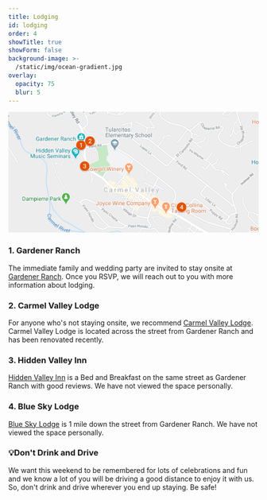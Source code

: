 ```yaml
---
title: Lodging
id: lodging
order: 4
showTitle: true
showForm: false
background-image: >-
  /static/img/ocean-gradient.jpg
overlay:
  opacity: 75
  blur: 5
---
```

[![Lodging options](/static/img/map-lodging.png)](https://www.google.com/maps/d/u/0/viewer?hl=en&mid=14q8eMzZWvkXJdxF6iSPgz1wd3Rtvcvw4&ll=36.481244851622705%2C-121.73278595&z=16)

### 1. Gardener Ranch

The immediate family and wedding party are invited to stay onsite at [Gardener Ranch](https://www.gardenerranch.com/weddings-accommodations.htm).  Once you RSVP, we will reach out to you with more information about lodging.

### 2. Carmel Valley Lodge

For anyone who's not staying onsite, we recommend [Carmel Valley Lodge](https://www.valleylodge.com/?utm_source=google&utm_medium=GMB).  Carmel Valley Lodge is located across the street from Gardener Ranch and has been renovated recently.

### 3. Hidden Valley Inn

[Hidden Valley Inn](https://visithiddenvalleyinn.com/) is a Bed and Breakfast on the same street as Gardener Ranch with good reviews.  We have not viewed the space personally.

### 4. Blue Sky Lodge

[Blue Sky Lodge](https://blueskylodge.com/) is 1 mile down the street from Gardener Ranch.  We have not viewed the space personally.

### 💡Don't Drink and Drive

We want this weekend to be remembered for lots of celebrations and fun and we know a lot of you will be driving a good distance to enjoy it with us.  So, don't drink and drive wherever you end up staying.  Be safe!
